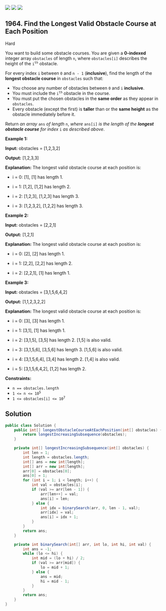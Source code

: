 [![](https://img.shields.io/github/stars/javadev/LeetCode-in-Java?label=Stars&style=flat-square)](https://github.com/javadev/LeetCode-in-Java)
[![](https://img.shields.io/github/forks/javadev/LeetCode-in-Java?label=Fork%20me%20on%20GitHub%20&style=flat-square)](https://github.com/javadev/LeetCode-in-Java/fork)
[![](https://img.shields.io/badge/-LeetCode%20in%20Kotlin-blue?style=flat-square)](https://github.com/javadev/LeetCode-in-Kotlin)

## 1964\. Find the Longest Valid Obstacle Course at Each Position

Hard

You want to build some obstacle courses. You are given a **0-indexed** integer array `obstacles` of length `n`, where `obstacles[i]` describes the height of the <code>i<sup>th</sup></code> obstacle.

For every index `i` between `0` and `n - 1` (**inclusive**), find the length of the **longest obstacle course** in `obstacles` such that:

*   You choose any number of obstacles between `0` and `i` **inclusive**.
*   You must include the <code>i<sup>th</sup></code> obstacle in the course.
*   You must put the chosen obstacles in the **same order** as they appear in `obstacles`.
*   Every obstacle (except the first) is **taller** than or the **same height** as the obstacle immediately before it.

Return _an array_ `ans` _of length_ `n`, _where_ `ans[i]` _is the length of the **longest obstacle course** for index_ `i` _as described above_.

**Example 1:**

**Input:** obstacles = [1,2,3,2]

**Output:** [1,2,3,3]

**Explanation:** The longest valid obstacle course at each position is: 

- i = 0: [1], [1] has length 1. 

- i = 1: [1,2], [1,2] has length 2. 

- i = 2: [1,2,3], [1,2,3] has length 3. 

- i = 3: [1,2,3,2], [1,2,2] has length 3.

**Example 2:**

**Input:** obstacles = [2,2,1]

**Output:** [1,2,1]

**Explanation:** The longest valid obstacle course at each position is: 

- i = 0: [2], [2] has length 1. 

- i = 1: [2,2], [2,2] has length 2. 

- i = 2: [2,2,1], [1] has length 1.

**Example 3:**

**Input:** obstacles = [3,1,5,6,4,2]

**Output:** [1,1,2,3,2,2]

**Explanation:** The longest valid obstacle course at each position is: 

- i = 0: [3], [3] has length 1. 

- i = 1: [3,1], [1] has length 1. 

- i = 2: [3,1,5], [3,5] has length 2. [1,5] is also valid. 

- i = 3: [3,1,5,6], [3,5,6] has length 3. [1,5,6] is also valid. 

- i = 4: [3,1,5,6,4], [3,4] has length 2. [1,4] is also valid. 

- i = 5: [3,1,5,6,4,2], [1,2] has length 2.

**Constraints:**

*   `n == obstacles.length`
*   <code>1 <= n <= 10<sup>5</sup></code>
*   <code>1 <= obstacles[i] <= 10<sup>7</sup></code>

## Solution

```java
public class Solution {
    public int[] longestObstacleCourseAtEachPosition(int[] obstacles) {
        return longestIncreasingSubsequence(obstacles);
    }

    private int[] longestIncreasingSubsequence(int[] obstacles) {
        int len = 1;
        int length = obstacles.length;
        int[] ans = new int[length];
        int[] arr = new int[length];
        arr[0] = obstacles[0];
        ans[0] = 1;
        for (int i = 1; i < length; i++) {
            int val = obstacles[i];
            if (val >= arr[len - 1]) {
                arr[len++] = val;
                ans[i] = len;
            } else {
                int idx = binarySearch(arr, 0, len - 1, val);
                arr[idx] = val;
                ans[i] = idx + 1;
            }
        }
        return ans;
    }

    private int binarySearch(int[] arr, int lo, int hi, int val) {
        int ans = -1;
        while (lo <= hi) {
            int mid = (lo + hi) / 2;
            if (val >= arr[mid]) {
                lo = mid + 1;
            } else {
                ans = mid;
                hi = mid - 1;
            }
        }
        return ans;
    }
}
```